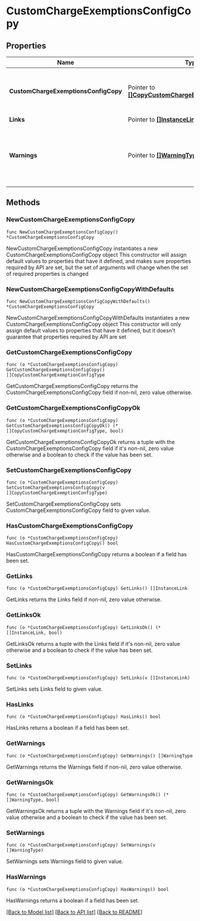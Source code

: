 # CustomChargeExemptionsConfigCopy

## Properties

Name | Type | Description | Notes
------------ | ------------- | ------------- | -------------
**CustomChargeExemptionsConfigCopy** | Pointer to [**[]CopyCustomChargeExemptionConfigType**](CopyCustomChargeExemptionConfigType.md) | List of the Custom Charge Exemptions to be copied. | [optional] 
**Links** | Pointer to [**[]InstanceLink**](InstanceLink.md) |  | [optional] 
**Warnings** | Pointer to [**[]WarningType**](WarningType.md) | Used in conjunction with the Success element to define a business error. | [optional] 

## Methods

### NewCustomChargeExemptionsConfigCopy

`func NewCustomChargeExemptionsConfigCopy() *CustomChargeExemptionsConfigCopy`

NewCustomChargeExemptionsConfigCopy instantiates a new CustomChargeExemptionsConfigCopy object
This constructor will assign default values to properties that have it defined,
and makes sure properties required by API are set, but the set of arguments
will change when the set of required properties is changed

### NewCustomChargeExemptionsConfigCopyWithDefaults

`func NewCustomChargeExemptionsConfigCopyWithDefaults() *CustomChargeExemptionsConfigCopy`

NewCustomChargeExemptionsConfigCopyWithDefaults instantiates a new CustomChargeExemptionsConfigCopy object
This constructor will only assign default values to properties that have it defined,
but it doesn't guarantee that properties required by API are set

### GetCustomChargeExemptionsConfigCopy

`func (o *CustomChargeExemptionsConfigCopy) GetCustomChargeExemptionsConfigCopy() []CopyCustomChargeExemptionConfigType`

GetCustomChargeExemptionsConfigCopy returns the CustomChargeExemptionsConfigCopy field if non-nil, zero value otherwise.

### GetCustomChargeExemptionsConfigCopyOk

`func (o *CustomChargeExemptionsConfigCopy) GetCustomChargeExemptionsConfigCopyOk() (*[]CopyCustomChargeExemptionConfigType, bool)`

GetCustomChargeExemptionsConfigCopyOk returns a tuple with the CustomChargeExemptionsConfigCopy field if it's non-nil, zero value otherwise
and a boolean to check if the value has been set.

### SetCustomChargeExemptionsConfigCopy

`func (o *CustomChargeExemptionsConfigCopy) SetCustomChargeExemptionsConfigCopy(v []CopyCustomChargeExemptionConfigType)`

SetCustomChargeExemptionsConfigCopy sets CustomChargeExemptionsConfigCopy field to given value.

### HasCustomChargeExemptionsConfigCopy

`func (o *CustomChargeExemptionsConfigCopy) HasCustomChargeExemptionsConfigCopy() bool`

HasCustomChargeExemptionsConfigCopy returns a boolean if a field has been set.

### GetLinks

`func (o *CustomChargeExemptionsConfigCopy) GetLinks() []InstanceLink`

GetLinks returns the Links field if non-nil, zero value otherwise.

### GetLinksOk

`func (o *CustomChargeExemptionsConfigCopy) GetLinksOk() (*[]InstanceLink, bool)`

GetLinksOk returns a tuple with the Links field if it's non-nil, zero value otherwise
and a boolean to check if the value has been set.

### SetLinks

`func (o *CustomChargeExemptionsConfigCopy) SetLinks(v []InstanceLink)`

SetLinks sets Links field to given value.

### HasLinks

`func (o *CustomChargeExemptionsConfigCopy) HasLinks() bool`

HasLinks returns a boolean if a field has been set.

### GetWarnings

`func (o *CustomChargeExemptionsConfigCopy) GetWarnings() []WarningType`

GetWarnings returns the Warnings field if non-nil, zero value otherwise.

### GetWarningsOk

`func (o *CustomChargeExemptionsConfigCopy) GetWarningsOk() (*[]WarningType, bool)`

GetWarningsOk returns a tuple with the Warnings field if it's non-nil, zero value otherwise
and a boolean to check if the value has been set.

### SetWarnings

`func (o *CustomChargeExemptionsConfigCopy) SetWarnings(v []WarningType)`

SetWarnings sets Warnings field to given value.

### HasWarnings

`func (o *CustomChargeExemptionsConfigCopy) HasWarnings() bool`

HasWarnings returns a boolean if a field has been set.


[[Back to Model list]](../README.md#documentation-for-models) [[Back to API list]](../README.md#documentation-for-api-endpoints) [[Back to README]](../README.md)


